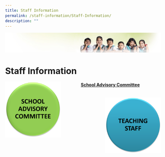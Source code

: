 ```yaml
---
title: Staff Information
permalink: /staff-information/Staff-Information/
description: ""
---
```

![](/images/Banner.jpg)

Staff Information
=================

<img src="/images/SchoolAdvisory.png" style="width:180px;height:180px;margin-right:65px;" align = "left">

#### [School Advisory Committee](/Staff-Information/School-Advisory-Committee/)

```

```
<img src="/images/Teaching%20Staff.png" style="width:180px;height:180px;margin-left:65px;" align = "right">